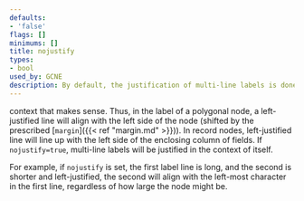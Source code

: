 ```yaml
---
defaults:
- 'false'
flags: []
minimums: []
title: nojustify
types:
- bool
used_by: GCNE
description: By default, the justification of multi-line labels is done within the larges
---
```

context that makes sense. Thus, in the label of a polygonal node, a
left-justified line will align with the left side of the node (shifted by the
prescribed [`margin`]({{< ref "margin.md" >}})). In record nodes, left-justified line will
line up with the left side of the enclosing column of fields. If
`nojustify=true`, multi-line labels will be justified in the context
of itself.

For example, if `nojustify` is set, the first label line is long, and the
second is shorter and left-justified, the second will align with the
left-most character in the first line, regardless of how large the node might
be.
